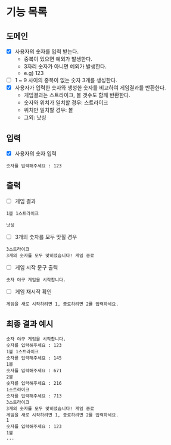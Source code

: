 # 기능 목록

## 도메인

- [x] 사용자의 숫자를 입력 받는다.
    - 중복이 있으면 예외가 발생한다.
    - 3자리 숫자가 아니면 예외가 발생한다.
    - e.g) 123
- [ ] 1 ~ 9 사이의 중복이 없는 숫자 3개를 생성한다.
- [x] 사용자가 입력한 숫자와 생성한 숫자를 비교하여 게임결과를 반환한다.
    - 게임결과는 스트라이크, 볼 갯수도 함께 반환한다.
    - 숫자와 위치가 일치할 경우: 스트라이크
    - 위치만 일치할 경우: 볼
    - 그외: 낫싱

## 입력

- [x] 사용자의 숫자 입력

```
숫자를 입력해주세요 : 123
```

## 출력

- [ ] 게임 결과

```
1볼 1스트라이크
```

```
낫싱
```

- [ ] 3개의 숫자를 모두 맞힐 경우

```
3스트라이크
3개의 숫자를 모두 맞히셨습니다! 게임 종료
```

- [ ] 게임 시작 문구 출력

```
숫자 야구 게임을 시작합니다.
``` 

- [ ] 게임 재시작 확인

```
게임을 새로 시작하려면 1, 종료하려면 2를 입력하세요.
```

## 최종 결과 예시

```
숫자 야구 게임을 시작합니다.
숫자를 입력해주세요 : 123
1볼 1스트라이크
숫자를 입력해주세요 : 145
1볼
숫자를 입력해주세요 : 671
2볼
숫자를 입력해주세요 : 216
1스트라이크
숫자를 입력해주세요 : 713
3스트라이크
3개의 숫자를 모두 맞히셨습니다! 게임 종료
게임을 새로 시작하려면 1, 종료하려면 2를 입력하세요.
1
숫자를 입력해주세요 : 123
1볼
...
```
